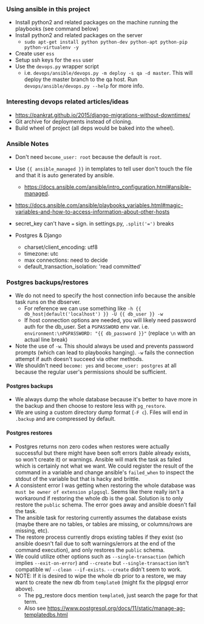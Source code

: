 ### Using ansible in this project
* Install python2 and related packages on the machine running the playbooks (see command below)
* Install python2 and related packages on the server
    * `sudo apt-get install python python-dev python-apt python-pip python-virtualenv -y`
* Create user `ess`
* Setup ssh keys for the `ess` user
* Use the `devops.py` wrapper script
    * i.e. `devops/ansible/devops.py -m deploy -s qa -d master`. This will deploy the master branch to the qa host. Run `devops/ansible/devops.py --help` for more info.

### Interesting devops related articles/ideas
* https://pankrat.github.io/2015/django-migrations-without-downtimes/
* Git archive for deployments instead of cloning.
* Build wheel of project (all deps would be baked into the wheel).

### Ansible Notes
* Don't need `become_user: root` because the default is `root`.
* Use `{{ ansible_managed }}` in templates to tell user don't touch the file and that it is auto generated by ansible.
    * https://docs.ansible.com/ansible/intro_configuration.html#ansible-managed.
* https://docs.ansible.com/ansible/playbooks_variables.html#magic-variables-and-how-to-access-information-about-other-hosts
* secret_key can't have `=` sign. in settings.py, `.split('=')` breaks

* Postgres & Django
    * charset/client_encoding: utf8
    * timezone: utc
    * max connections: need to decide
    * default_transaction_isolation: 'read committed'

### Postgres backups/restores
* We do not need to specify the host connection info because the ansible task runs on the dbserver.
    * For reference we can use something like `-h {{ db_host|default('localhost') }} -U {{ db_user }} -w`
    * If host connection options are needed, you will likely need password auth for the db_user. Set a `PGPASSWORD` env var. i.e. `environment:\nPGPASSWORD: "{{ db_password }}"` (replace `\n` with an actual line break)
* Note the use of `-w`. This should always be used and prevents password prompts (which can lead to playbooks hanging). `-w` fails the connection attempt if auth doesn't succeed via other methods.
* We shouldn't need `become: yes` and `become_user: postgres` at all because the regular user's permissions should be sufficient.
#### Postgres backups
* We always dump the whole database because it's better to have more in the backup and then choose to restore less with `pg_restore`.
* We are using a custom directory dump format (`-F c`). Files will end in `.backup` and are compressed by default.

#### Postgres restores
* Postgres returns non zero codes when restores were actually successful but there might have been soft errors (table already exists, so won't create it) or warnings. Ansible will mark the task as failed which is certainly not what we want. We could register the result of the command in a variable and change ansible's `failed_when` to inspect the stdout of the variable but that is hacky and brittle.
* A consistent error I was getting when restoring the whole database was `must be owner of extension plpgsql`. Seems like there really isn't a workaround if restoring the whole db is the goal. Solution is to only restore the `public` schema. The error goes away and ansible doesn't fail the task.
* The ansible task for restoring currently assumes the database exists (maybe there are no tables, or tables are missing, or columns/rows are missing, etc).
* The restore process currently drops existing tables if they exist (so ansible doesn't fail due to soft warnings/errors at the end of the command execution), and only restores the `public` schema.
* We could utilize other options such as `--single-transaction` (which implies `--exit-on-error`) and `--create` but `--single-transaction` isn't compatible w/ `--clean --if-exists`. `--create` didn't seem to work.
* NOTE: If it is desired to wipe the whole db prior to a restore, we may want to create the new db from `template0` (might fix the plpgsql error above).
    * The pg_restore docs mention `template0`, just search the page for that term.
    * Also see https://www.postgresql.org/docs/11/static/manage-ag-templatedbs.html
